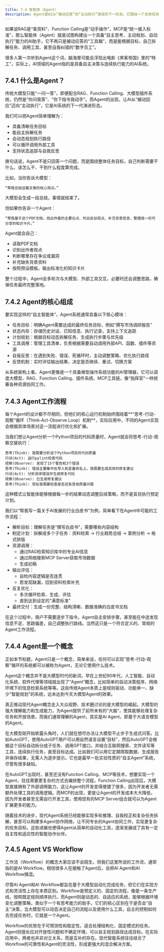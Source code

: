 ```yaml
---
title: 7.4 智能体（Agent）
description: Agent是AI从“被动应答”向“主动执行”演进的下一形态。它围绕一个总体任务目标，能够自主进行任务拆解、动态规划、工具调用和自我反思。其核心运行机制是“思考-行动-观察”循环，使其可以根据环境反馈不断调整策略。Agent将大模型、RAG、函数调用等技术整合为一个协同工作的系统，使其从“工具箱”转变为能够独立完成复杂任务的“数字员工”。
---
```


如果说RAG是“查资料”、Function Calling是“动手操作”，MCP是“统一接入标准”，那么智能体（Agent）就是试图构建出一个具备“自主思考、主动规划、自动执行”能力的AI助手，它不再只是被动应答的“工具箱”，而是能根据目标，自己拆解任务、调用工具、甚至自我纠错的“数字员工”。

很多人第一次听到Agent这个词，脑海里可能会浮现出电影《黑客帝国》里的“特工”，实际上，AI领域的Agent指的是具备自主决策与连续执行能力的AI系统。


## 7.4.1 什么是Agent？

传统大模型只能“一问一答”，即便配合RAG、Function Calling、大模型插件系统，仍然是“你问我答”、“你下指令我动手”。而Agent的出现，让AI从“被动回应”迈向“主动执行”，它是AI系统的下一代演进形态。

我们可以把Agent简单理解为：

- 具备清晰任务目标
- 能自主拆解任务
- 会动态规划执行路径
- 可以循环调用外部工具
- 支持状态追踪与自我反思

换句话说，Agent不是只回答一个问题，而是围绕整体任务目标，自己判断需要干什么、该怎么干、干到什么程度算完成。

比如，当你告诉大模型：

```
“帮我总结这篇文章的核心观点。”
```

大模型会生成一段总结，事情就结束了。

但如果你告诉一个Agent：

```
“帮我基于这个PDF文档，找出作者的主要论点、列出反驳观点、补充背景信息，整理成一份可分享的知识卡片。”
```

Agent就会自己：

- 读取PDF文档
- 识别出作者观点
- 判断哪里存在争议或漏洞
- 补充缺失背景资料
- 按照预设模板，输出标准化的知识卡片

整个过程中，Agent会多轮次与大模型、外部工具交互，必要时还会调整思路，确保任务最终完整落地。


## 7.4.2 Agent的核心组成

要实现这样的“自主智能体”，Agent系统通常具备以下核心模块：

- 任务目标：明确Agent需要达成的最终任务目标，例如“撰写市场调研报告”
- 状态内存：存储历史对话、已知信息、执行记录，支持上下文追踪
- 计划规划：根据目标动态拆解任务、生成执行步骤与优先级
- 工具调用：管理工具清单，负责根据需要自动调用外部API、函数、插件等资源
- 自我反思：在遇到失败、错误、死循环时，主动调整策略、优化执行路径
- 反馈机制：实时评估输出结果，决定是否继续、重试、切换方案

从系统架构上看，Agent更像是一个具备微型操作系统功能的AI管理器，它可以调度大模型、RAG、Function Calling、插件系统、MCP工具链，像“指挥官”一样统筹各种资源协同工作。


## 7.4.3 Agent工作流程

每个Agent的设计都不尽相同，但他们的核心运行机制始终围绕着**“思考-行动-观察”循环（Think-Act-Observe Loop）机制**，实际应用中，不同的Agent实现会根据具体场景对这一流程进行优化和扩展。

当我们想让Agent分析一个Python项目的代码质量时，Agent就会将思考-行动-观察交替执行：

```
思考(Think): 我需要分析这个Python项目的代码质量
行动(Act): 运行pylint检查代码
观察(Observe): 发现了15个警告和3个错误
思考(Think): 错误主要集中在导入和变量命名上，我需要生成具体的修复建议
行动(Act): 分析具体错误并生成修复代码
观察(Observe): 已生成修复建议
思考(Think): 现在我需要检查是否还有其他质量问题
```

这种模式让智能体能够根据每一步的结果动态调整后续策略，而不是盲目执行预定计划。

我们以“帮我写一篇关于AI发展的行业白皮书”为例，简单看下在Agent中可能的工作流程：

- 解析目标：理解任务是“撰写白皮书”，需要哪些内容结构
- 制定计划：拆解成多个子任务：资料检索 → 行业趋势总结 → 案例分析 → 格式排版
- 资源调用： 
  - 通过RAG检索知识库中的专业AI信息
  - 通过网络搜索MCP Server获取市场数据
  - 生成初稿
- 输出评估： 
  - 自检内容逻辑是否连贯
  - 若发现缺漏，回到资料检索补充
- 反复优化： 
  - 多次循环检索、生成、评估
  - 直到达到设定的“满意标准”
- 最终交付：生成一份完整、结构清晰、数据准确的白皮书文档

在这个过程中，用户不需要逐步下指令，Agent自主安排步骤，甚至能在中途发现信息不足、思路偏差，自己调整执行路线。当然这只是一个符合定义的、常规的Agent工作流程。


## 7.4.4 Agent是一个概念

正如本节标题，Agent只是一个概念，简单来说，任何可以实现“思考-行动-观察”循环的系统都可以被称为Agent，无论它使用什么技术。

Agent这个概念并不是大模型时代的新词，早在上世纪90年代，人工智能、自动化系统、软件代理等领域就出现了“Agent”概念，比如简单的自动决策程序、网络环境下的信息检索系统等等。这些传统Agent本质上是规则驱动、功能单一、缺少"智能规划"的系统，远未达到今天大模型Agent的效果。

真正推动现代Agent概念走入大众视野、技术圈讨论的是大模型的崛起。大模型的强大理解能力和生成能力，为Agent提供了前所未有的“大脑”，使其能够处理复杂任务和开放场景。而我们通常理解的Agent，其实是AI Agent，即基于大语言模型的Agent。

在大模型刚开始崭露头角时，人们就在想尽办法让大模型不止步于生成式问答。比如AutoGPT，使用AutoGPT用户可以用自然语言设置“目标”，然后AutoGPT会根据这个目标自动拆分成子任务、调用GPT接口，并结合互联网搜索、文件读写等工具，连续执行任务，直至目标达成。比如我们可以用它定期爬取数据、生成报告并保存结果，无需人为逐步提示。它也是最早一批实验性质的“自主Agent”系统，尽管有很多缺陷。

在AutoGPT出现时，甚至还没有Function Calling、MCP等技术，想要实现一个Agent，往往需要更复杂的方式去编排整个流程，Function Calling出现后，大模型直接拥有了外部调用能力，这让Agent的开发变得便捷了很多，因为开发者无需额外处理工具的调用逻辑。而MCP的出现，更是让Agent的开发成本大大降低，因为开发者甚至无需自行开发工具，使用现有的MCP Server组合就可以为Agent扩展更多的能力。

随着技术的进步，现代Agent系统已经能够实现多轮推理、自我校正和复杂任务拆解，甚至可以构建多Agent协作网络，让不同专长的Agent协同工作，实现更复杂的任务目标。这些进展也使得Agent从简单的自动化工具，逐渐发展成了具有一定自主性和适应性的智能协作伙伴。


## 7.4.5 Agent VS Workflow

工作流（Workflow）的概念大家应该不会陌生，但我们这里所说的工作流，通常指的是AI Workflow。相信很多人在接触了Agent后，会把AI Agent和AI Workflow搞混。

尽管AI Agent和AI Workflow都旨在基于大模型自动化完成任务，但它们在实现方式和灵活性上存在本质区别。Workflow是预定义的、固定的流程，像是一条生产线，按照既定规则顺序执行。而Agent则是动态的、自适应的系统，能够根据环境变化调整策略，类似于一个有思考能力的助手。它们的核心区别在于是否会“自主”决策，当大模型可以动态决定自己的流程以及使用什么工具，自主的控制如何去完成任务时，它就是一个Agent。

Workflow的优势在于可预测性和稳定性，适合处理结构化、固定模式的任务。Agent则擅长应对开放性问题和不确定环境，可以自主规划路径达成目标。在实际应用中，两者也并非对立关系，而是互补的存在。现代智能系统往往结合了Workflow的可靠性和Agent的灵活性，形成更强大的混合解决方案。
